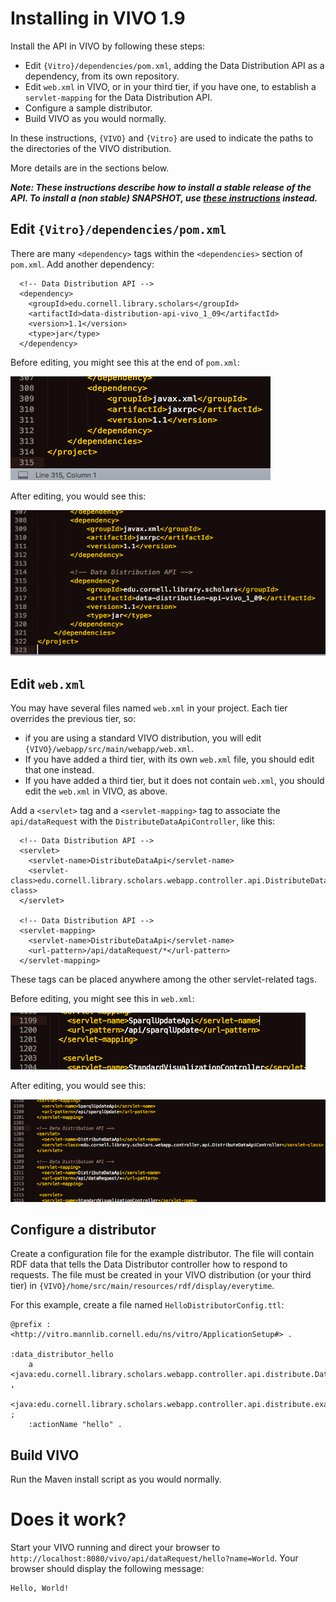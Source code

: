 # Installing in VIVO 1.9
Install the API in VIVO by following these steps:

* Edit `{Vitro}/dependencies/pom.xml`, adding the Data Distribution API as a dependency, from its own repository.
* Edit `web.xml` in VIVO, or in your third tier, if you have one, to establish a `servlet-mapping` for the Data Distribution API.
* Configure a sample distributor.
* Build VIVO as you would normally.

In these instructions, `{VIVO}` and `{Vitro}` are used to indicate the paths to the directories of the VIVO distribution. 

More details are in the sections below.

_**Note: These instructions describe how to install a stable release of the API. 
To install a (non stable) SNAPSHOT, use 
[these instructions](installing_the_latest_snapshot.html#vivo1.9) 
instead.**_

## Edit `{Vitro}/dependencies/pom.xml`

There are many `<dependency>` tags within the `<dependencies>` section of `pom.xml`. Add another dependency:

```
  <!-- Data Distribution API -->
  <dependency>
    <groupId>edu.cornell.library.scholars</groupId>
    <artifactId>data-distribution-api-vivo_1_09</artifactId>
    <version>1.1</version>
    <type>jar</type>
  </dependency>
```

Before editing, you might see this at the end of `pom.xml`:

![pom.xml before editing](images/pom_xml_vivo1.9_before.png)

After editing, you would see this:

![pom.xml after editing](images/pom_xml_vivo1.9_after_release.png)

## Edit `web.xml`

You may have several files named `web.xml` in your project. Each tier overrides the previous tier, so:

* if you are using a standard VIVO distribution, you will edit `{VIVO}/webapp/src/main/webapp/web.xml`. 
* If you have added a third tier, with its own `web.xml` file, you should edit that one instead.
* If you have added a third tier, but it does not contain `web.xml`, you should edit the `web.xml` in VIVO, as above.

Add a `<servlet>` tag and a `<servlet-mapping>` tag to associate the 
`api/dataRequest` with the `DistributeDataApiController`, like this:

```
  <!-- Data Distribution API -->
  <servlet>
    <servlet-name>DistributeDataApi</servlet-name>
    <servlet-class>edu.cornell.library.scholars.webapp.controller.api.DistributeDataApiController</servlet-class>
  </servlet>

  <!-- Data Distribution API -->
  <servlet-mapping>
    <servlet-name>DistributeDataApi</servlet-name>
    <url-pattern>/api/dataRequest/*</url-pattern>
  </servlet-mapping>
```
These tags can be placed anywhere among the other servlet-related tags.

Before editing, you might see this in `web.xml`:

![web.xml before editing](images/web_xml_before.png)

After editing, you would see this:

![web.xml after editing](images/web_xml_after.png)

## Configure a distributor
Create a configuration file for the example distributor. The file will contain RDF data that tells the Data Distributor controller how to respond to requests. The file must be created in your VIVO distribution (or your third tier) in `{VIVO}/home/src/main/resources/rdf/display/everytime`.

For this example, create a file named `HelloDistributorConfig.ttl`:

```
@prefix : <http://vitro.mannlib.cornell.edu/ns/vitro/ApplicationSetup#> .
  
:data_distributor_hello
    a   <java:edu.cornell.library.scholars.webapp.controller.api.distribute.DataDistributor> ,
        <java:edu.cornell.library.scholars.webapp.controller.api.distribute.examples.HelloDistributor> ;
    :actionName "hello" .
```

## Build VIVO
Run the Maven install script as you would normally.

# Does it work?
Start your VIVO running and direct your browser to `http://localhost:8080/vivo/api/dataRequest/hello?name=World`.
Your browser should display the following message:

```
Hello, World! 
```
